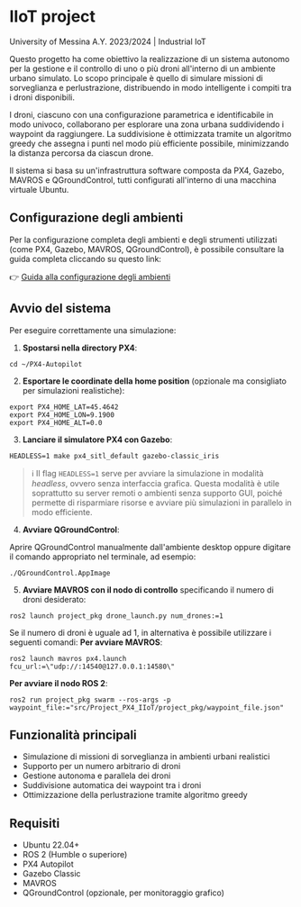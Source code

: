 # IIoT project
University of Messina A.Y. 2023/2024 | Industrial IoT

Questo progetto ha come obiettivo la realizzazione di un sistema autonomo per la gestione e il controllo di uno o più droni all'interno di un ambiente urbano simulato. Lo scopo principale è quello di simulare missioni di sorveglianza e perlustrazione, distribuendo in modo intelligente i compiti tra i droni disponibili.

I droni, ciascuno con una configurazione parametrica e identificabile in modo univoco, collaborano per esplorare una zona urbana suddividendo i waypoint da raggiungere. La suddivisione è ottimizzata tramite un algoritmo greedy che assegna i punti nel modo più efficiente possibile, minimizzando la distanza percorsa da ciascun drone.

Il sistema si basa su un'infrastruttura software composta da PX4, Gazebo, MAVROS e QGroundControl, tutti configurati all'interno di una macchina virtuale Ubuntu.

## Configurazione degli ambienti

Per la configurazione completa degli ambienti e degli strumenti utilizzati (come PX4, Gazebo, MAVROS, QGroundControl), è possibile consultare la guida completa cliccando su questo link:

👉 [Guida alla configurazione degli ambienti](https://github.com/Andrewww00/Project_PX4_IIoT)

## Avvio del sistema

Per eseguire correttamente una simulazione:

1. **Spostarsi nella directory PX4**:

```
cd ~/PX4-Autopilot
```

2. **Esportare le coordinate della home position** (opzionale ma consigliato per simulazioni realistiche):

```
export PX4_HOME_LAT=45.4642
export PX4_HOME_LON=9.1900
export PX4_HOME_ALT=0.0
```

3. **Lanciare il simulatore PX4 con Gazebo**:

```
HEADLESS=1 make px4_sitl_default gazebo-classic_iris
```
> ℹ️ Il flag `HEADLESS=1` serve per avviare la simulazione in modalità *headless*, ovvero senza interfaccia grafica. Questa modalità è utile soprattutto su server remoti o ambienti senza supporto GUI, poiché permette di risparmiare risorse e avviare più simulazioni in parallelo in modo efficiente.

4. **Avviare QGroundControl**:

Aprire QGroundControl manualmente dall'ambiente desktop oppure digitare il comando appropriato nel terminale, ad esempio:

```
./QGroundControl.AppImage
```


5. **Avviare MAVROS con il nodo di controllo** specificando il numero di droni desiderato:

```
ros2 launch project_pkg drone_launch.py num_drones:=1
```

Se il numero di droni è uguale ad 1, in alternativa è possibile utilizzare i seguenti comandi:
**Per avviare MAVROS**:

```
ros2 launch mavros px4.launch fcu_url:=\"udp://:14540@127.0.0.1:14580\"
```
**Per avviare il nodo ROS 2**:

```
ros2 run project_pkg swarm --ros-args -p waypoint_file:="src/Project_PX4_IIoT/project_pkg/waypoint_file.json"
```
## Funzionalità principali

- Simulazione di missioni di sorveglianza in ambienti urbani realistici
- Supporto per un numero arbitrario di droni
- Gestione autonoma e parallela dei droni
- Suddivisione automatica dei waypoint tra i droni
- Ottimizzazione della perlustrazione tramite algoritmo greedy

## Requisiti

- Ubuntu 22.04+
- ROS 2 (Humble o superiore)
- PX4 Autopilot
- Gazebo Classic
- MAVROS
- QGroundControl (opzionale, per monitoraggio grafico)
